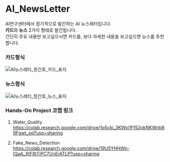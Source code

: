 # AI_NewsLetter

AI연구센터에서 정기적으로 발간하는 AI 뉴스레터입니다. <br>
<b>카드</b>와 <b>뉴스</b> 2가지 형태로 발간됩니다. <br>
간단히 주요 내용만 보고싶으시면 카드를, 보다 자세한 내용을 보고싶으면 뉴스를 추천합니다.

### 카드형식
 ![AI뉴스레터_창간호_카드_표지](https://user-images.githubusercontent.com/96035289/203706295-5df31cac-9c2b-441c-b527-ba8478eaa49f.png)


### 뉴스형식
 ![AI뉴스레터_창간호_뉴스_표지](https://user-images.githubusercontent.com/96035289/203706638-fc7b17f5-6b0b-4fa5-ba29-a8582f118af4.png)


### Hands-On Project 코랩 링크
1) Water_Quality <br>
   https://colab.research.google.com/drive/1p5cki_3KWsj1Ff52okNKWnb89Fgwt_pq?usp=sharing
   
2) Fake_News_Detection <br>
   https://colab.research.google.com/drive/19U5YHHWn-lQaA_XtF8tTiPC7UnErATLP?usp=sharing

